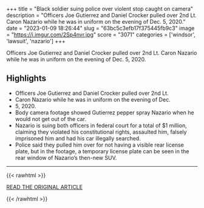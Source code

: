 +++
title = "Black soldier suing police over violent stop caught on camera"
description = "Officers Joe Gutierrez and Daniel Crocker pulled over 2nd Lt. Caron Nazario while he was in uniform on the evening of Dec. 5, 2020."
date = "2023-01-09 18:26:44"
slug = "63bc5c3efb17f375445fb9c3"
image = "https://i.imgur.com/2Sp4nvr.jpg"
score = "3071"
categories = ['windsor', 'lawsuit', 'nazario']
+++

Officers Joe Gutierrez and Daniel Crocker pulled over 2nd Lt. Caron Nazario while he was in uniform on the evening of Dec. 5, 2020.

## Highlights

- Officers Joe Gutierrez and Daniel Crocker pulled over 2nd Lt.
- Caron Nazario while he was in uniform on the evening of Dec.
- 5, 2020.
- Body camera footage showed Gutierrez pepper spray Nazario when he would not get out of the car.
- Nazario is suing both officers in federal court for a total of $1 million, claiming they violated his constitutional rights, assaulted him, falsely imprisoned him and had his car illegally searched.
- Police said they pulled him over for not having a visible rear license plate, but in the footage, a temporary license plate can be seen in the rear window of Nazario’s then-new SUV.

---

{{< rawhtml >}}
  <p class="article-category">
    <a target="_blank" href="https://abcnews.go.com/US/black-soldier-suing-police-violent-stop-caught-camera/story?id=96294185">READ THE ORIGINAL ARTICLE</a>
  </p>
{{< /rawhtml >}}
